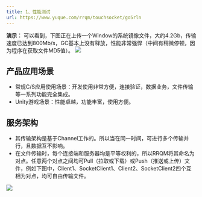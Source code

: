 ```yaml
---
title: 1、性能测试
url: https://www.yuque.com/rrqm/touchsocket/go5rln
---
```


**演示：** 可以看到，下图正在上传一个Window的系统镜像文件，大约4.2Gb，传输速度已达到800Mb/s，GC基本上没有释放，性能非常强悍（中间有稍微停顿，因为程序在获取文件MD5值）。
![](..\\..\assets\go5rln\1645704426612-58861b12-e992-48ea-8d72-c72d6d0a8039.gif)

<a name="h6l2a"></a>

## 产品应用场景

- 常规C/S应用使用场景：开发使用非常方便，连接验证，数据业务，文件传输等一系列功能完全集成。
- Unity游戏场景：性能卓越，功能丰富，使用方便。 <a name="h50Dz"></a>

## 服务架构

- 其传输架构是基于Channel工作的。所以当在同一时间，可进行多个传输并行，且数据互不影响。
- 在文件传输时，每个连接端和服务器均是平等权利的，所以RRQM将其命名为对点。任意两个对点之间均可Pull（拉取或下载）或Push（推送或上传）文件，例如下图中，Client1、SocketClient1、Client2、SocketClient2四个互相为对点，均可自由传输文件。


![](..\\..\assets\go5rln\1653634481302-16325247-4263-4e68-acc2-effe7db4790c.jpeg)
